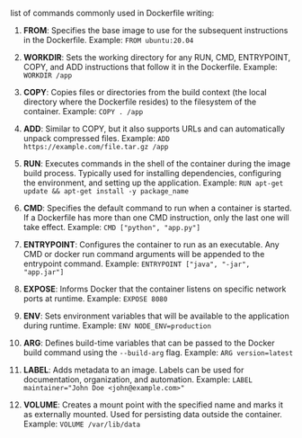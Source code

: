 list of commands commonly used in Dockerfile writing:

1. **FROM**: Specifies the base image to use for the subsequent instructions in the Dockerfile.
   Example: `FROM ubuntu:20.04`

2. **WORKDIR**: Sets the working directory for any RUN, CMD, ENTRYPOINT, COPY, and ADD instructions that follow it in the Dockerfile.
   Example: `WORKDIR /app`

3. **COPY**: Copies files or directories from the build context (the local directory where the Dockerfile resides) to the filesystem of the container.
   Example: `COPY . /app`

4. **ADD**: Similar to COPY, but it also supports URLs and can automatically unpack compressed files.
   Example: `ADD https://example.com/file.tar.gz /app`

5. **RUN**: Executes commands in the shell of the container during the image build process. Typically used for installing dependencies, configuring the environment, and setting up the application.
   Example: `RUN apt-get update && apt-get install -y package_name`

6. **CMD**: Specifies the default command to run when a container is started. If a Dockerfile has more than one CMD instruction, only the last one will take effect.
   Example: `CMD ["python", "app.py"]`

7. **ENTRYPOINT**: Configures the container to run as an executable. Any CMD or docker run command arguments will be appended to the entrypoint command.
   Example: `ENTRYPOINT ["java", "-jar", "app.jar"]`

8. **EXPOSE**: Informs Docker that the container listens on specific network ports at runtime.
   Example: `EXPOSE 8080`

9. **ENV**: Sets environment variables that will be available to the application during runtime.
   Example: `ENV NODE_ENV=production`

10. **ARG**: Defines build-time variables that can be passed to the Docker build command using the `--build-arg` flag.
    Example: `ARG version=latest`

11. **LABEL**: Adds metadata to an image. Labels can be used for documentation, organization, and automation.
    Example: `LABEL maintainer="John Doe <john@example.com>"`

12. **VOLUME**: Creates a mount point with the specified name and marks it as externally mounted. Used for persisting data outside the container.
    Example: `VOLUME /var/lib/data`



 





